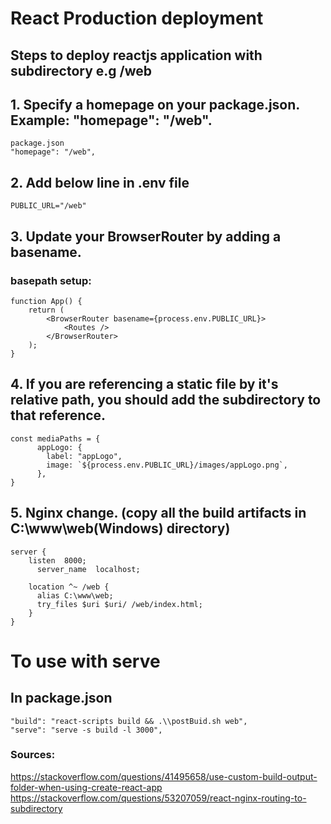 # React Production deployment

## Steps to deploy reactjs application with subdirectory e.g /web
	
## 1. Specify a homepage on your package.json. Example: "homepage": "/web".
	
	package.json
	"homepage": "/web",

## 2. Add below line in .env file
	PUBLIC_URL="/web"		
	
## 3. Update your BrowserRouter by adding a basename. 
 
  ### basepath setup:
	function App() {
		return (
			<BrowserRouter basename={process.env.PUBLIC_URL}>
				<Routes />
			</BrowserRouter>
		);
	}

## 4. If you are referencing a static file by it's relative path, you should add the subdirectory to that reference.

	const mediaPaths = {
		  appLogo: {
			label: "appLogo",
			image: `${process.env.PUBLIC_URL}/images/appLogo.png`,
		  },
	}
		
## 5. Nginx change. (copy all the build artifacts in C:\www\web(Windows) directory)

    server {
        listen	8000;
	      server_name  localhost;

        location ^~ /web {
          alias C:\www\web;
          try_files $uri $uri/ /web/index.html;
        }
    }
	  
    
    
# To use with serve

## In package.json
	"build": "react-scripts build && .\\postBuid.sh web",
	"serve": "serve -s build -l 3000",


### Sources: 
https://stackoverflow.com/questions/41495658/use-custom-build-output-folder-when-using-create-react-app https://stackoverflow.com/questions/53207059/react-nginx-routing-to-subdirectory
